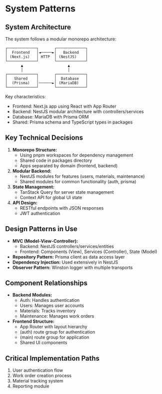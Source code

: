 # System Patterns
## System Architecture
The system follows a modular monorepo architecture:
```
┌─────────────┐       ┌─────────────┐
│  Frontend   │◄─────►│   Backend   │
│ (Next.js)   │ HTTP  │ (NestJS)    │
└─────────────┘       └─────────────┘
       ▲                    ▲
       │                    │
┌─────────────┐       ┌─────────────┐
│   Shared    │       │  Database   │
│  (Prisma)   │──────►│ (MariaDB)   │
└─────────────┘       └─────────────┘
```
Key characteristics:
- Frontend: Next.js app using React with App Router
- Backend: NestJS modular architecture with controllers/services
- Database: MariaDB with Prisma ORM
- Shared: Prisma schema and TypeScript types in packages

## Key Technical Decisions
1. **Monorepo Structure:**
   - Using pnpm workspaces for dependency management
   - Shared code in packages directory
   - Apps separated by domain (frontend, backend)
2. **Modular Backend:**
   - NestJS modules for features (users, materials, maintenance)
   - Shared modules for common functionality (auth, prisma)
3. **State Management:**
   - TanStack Query for server state management
   - Context API for global UI state
4. **API Design:**
   - RESTful endpoints with JSON responses
   - JWT authentication

## Design Patterns in Use
- **MVC (Model-View-Controller):**
  - Backend: NestJS controllers/services/entities
  - Frontend: Components (View), Services (Controller), State (Model)
- **Repository Pattern:** Prisma client as data access layer
- **Dependency Injection:** Used extensively in NestJS
- **Observer Pattern:** Winston logger with multiple transports

## Component Relationships
- **Backend Modules:**
  - Auth: Handles authentication
  - Users: Manages user accounts
  - Materials: Tracks inventory
  - Maintenance: Manages work orders
- **Frontend Structure:**
  - App Router with layout hierarchy
  - (auth) route group for authentication
  - (main) route group for application
  - Shared UI components

## Critical Implementation Paths
1. User authentication flow
2. Work order creation process
3. Material tracking system
4. Reporting module

